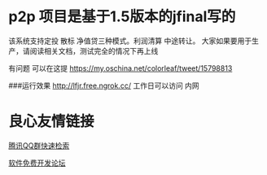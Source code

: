 # p2p  项目是基于1.5版本的jfinal写的
该系统支持定投 散标  净值贷三种模式。利润清算  中途转让。 大家如果要用于生产，请阅读相关文档，测试完全的情况下再上线


有问题 可以在这提
https://my.oschina.net/colorleaf/tweet/15798813

###运行效果 http://lfjr.free.ngrok.cc/   工作日可以访问 内网

 # 良心友情链接

[腾讯QQ群快速检索](http://u.720life.cn/s/8cf73f7c)

[软件免费开发论坛](http://u.720life.cn/s/bbb01dc0)